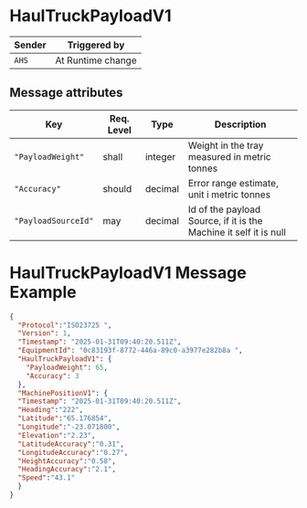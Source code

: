 # HaulTruckPayloadV1

|Sender| Triggered by | 
|---|---|
|`AHS` |  At Runtime change |

## Message attributes

| Key                  | Req. Level | Type          |  Description                                             |
|-------------------------|-----------|--------------|---------------------------------------------------------|
| `"PayloadWeight"`           | shall     | integer   |   Weight in the tray measured in metric tonnes                   |
| `"Accuracy"`    | should    | decimal     |  Error range estimate, unit i metric tonnes        |
| `"PayloadSourceId"`     | may     | decimal      | Id of the payload Source, if it is the Machine it self it is null      |


# HaulTruckPayloadV1 Message Example
```json
{
  "Protocol":"ISO23725 ",
  "Version": 1,
  "Timestamp": "2025-01-31T09:40:20.511Z",
  "EquipmentId": "0c83193f-8772-446a-89c0-a3977e282b8a ",
  "HaulTruckPayloadV1": {
    "PayloadWeight": 65,
    "Accuracy": 3
  },
  "MachinePositionV1": {
  "Timestamp": "2025-01-31T09:40:20.511Z",
  "Heading":"222",
  "Latitude":"65.176854",
  "Longitude":"-23.071800",
  "Elevation":"2.23",
  "LatitudeAccuracy":"0.31",
  "LongitudeAccuracy":"0.27",
  "HeightAccuracy":"0.58",
  "HeadingAccuracy":"2.1",
  "Speed":"43.1"
  }
}
```
